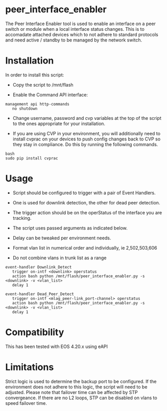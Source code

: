# peer_interface_enabler
The Peer Interface Enabler tool is used to enable an interface on a peer switch or module when a local interface status changes.  This is to accomadate attached devices which to not adhere to standard protocols and need active / standby to be managed by the network switch.

# Installation

In order to install this script:
- Copy the script to /mnt/flash

- Enable the Command API interface:
```
management api http-commands
   no shutdown
```

- Change username, password and cvp variables at the top of the script to the ones appropriate for your installation.

- If you are using CVP in your environment, you will additionally need to install cvprac on your devices to push config changes back to CVP so they stay in compliance.  Do this by running the following commands.
```
bash
sudo pip install cvprac
```
         
# Usage
- Script should be configured to trigger with a pair of Event Handlers.

- One is used for downlink detection, the other for dead peer detection.

- The trigger action should be on the operStatus of the interface you are tracking.

- The script uses passed arguments as indicated below.

- Delay can be tweaked per environment needs.

- Format vlan list in numerical order and individually, ie 2,502,503,606

- Do not combine vlans in trunk list as a range
```
event-handler Downlink_Detect
   trigger on-intf <downlink> operstatus
   action bash python /mnt/flash/peer_interface_enabler.py -s <downlink> -v <vlan_list>
   delay 1

event-handler Dead_Peer_Detect
   trigger on-intf <mlag_peer-link_port-channel> operstatus
   action bash python /mnt/flash/peer_interface_enabler.py -s <downlink> -v <vlan_list>
   delay 1
```

# Compatibility

This has been tested with EOS 4.20.x using eAPI

# Limitations

Strict logic is used to determine the backup port to be configured. If the environment does not adhere to this logic, the script will need to be adjusted.  Please note that failover time can be affected by STP convergeance.  If there are no L2 loops, STP can be disabled on vlans to speed failover time.
